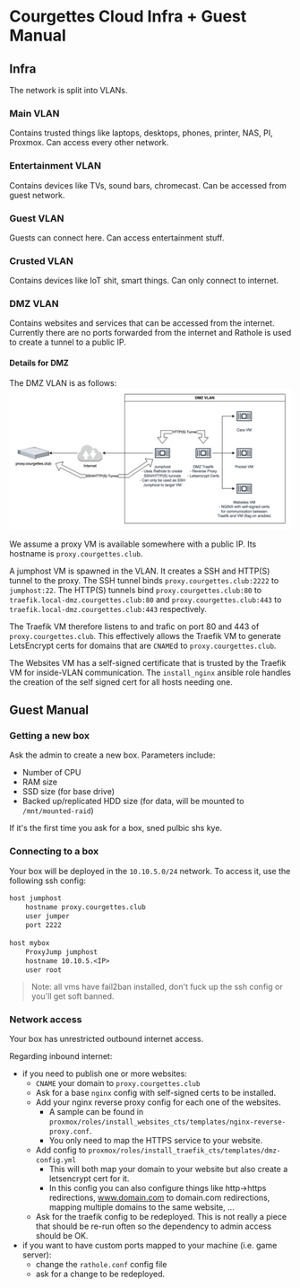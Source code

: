 # Courgettes Cloud Infra + Guest Manual

## Infra

The network is split into VLANs.

### Main VLAN

Contains trusted things like laptops, desktops, phones, printer, NAS, PI, Proxmox. Can access every other network.

### Entertainment VLAN

Contains devices like TVs, sound bars, chromecast. Can be accessed from guest network.

### Guest VLAN

Guests can connect here. Can access entertainment stuff.

### Crusted VLAN

Contains devices like IoT shit, smart things. Can only connect to internet.

### DMZ VLAN

Contains websites and services that can be accessed from the internet. Currently there are no ports forwarded from the
internet and Rathole is used to create a tunnel to a public IP.

#### Details for DMZ

The DMZ VLAN is as follows:
![infra image](docs-images/infra-courgettes-cloud.png)

We assume a proxy VM is available somewhere with a public IP. Its hostname is `proxy.courgettes.club`.

A jumphost VM is spawned in the VLAN. It creates a SSH and HTTP(S) tunnel to the proxy. The SSH tunnel
binds `proxy.courgettes.club:2222` to `jumphost:22`.
The HTTP(S) tunnels bind `proxy.courgettes.club:80` to `traefik.local-dmz.courgettes.club:80`
and `proxy.courgettes.club:443` to `traefik.local-dmz.courgettes.club:443` respectively.

The Traefik VM therefore listens to and trafic on port 80 and 443 of `proxy.courgettes.club`. This effectively allows
the Traefik VM to generate LetsEncrypt certs for domains that are `CNAME`d to `proxy.courgettes.club`.

The Websites VM has a self-signed certificate that is trusted by the Traefik VM for inside-VLAN communication.
The `install_nginx` ansible role handles the creation of the self signed cert for all hosts needing one.

## Guest Manual

### Getting a new box

Ask the admin to create a new box. Parameters include:

- Number of CPU
- RAM size
- SSD size (for base drive)
- Backed up/replicated HDD size (for data, will be mounted to `/mnt/mounted-raid`)

If it's the first time you ask for a box, sned pulbic shs kye.

### Connecting to a box

Your box will be deployed in the `10.10.5.0/24` network. To access it, use the following ssh config:

```
host jumphost
    hostname proxy.courgettes.club
    user jumper
    port 2222

host mybox
    ProxyJump jumphost
    hostname 10.10.5.<IP>
    user root
```

> Note: all vms have fail2ban installed, don't fuck up the ssh config or you'll get soft banned.

### Network access

Your box has unrestricted outbound internet access.

Regarding inbound internet:

- if you need to publish one or more websites:
    - `CNAME` your domain to `proxy.courgettes.club`
    - Ask for a base `nginx` config with self-signed certs to be installed.
    - Add your nginx reverse proxy config for each one of the websites.
        - A sample can be found in `proxmox/roles/install_websites_cts/templates/nginx-reverse-proxy.conf`.
        - You only need to map the HTTPS service to your website.
    - Add config to `proxmox/roles/install_traefik_cts/templates/dmz-config.yml`
        - This will both map your domain to your website but also create a letsencrypt cert for it.
        - In this config you can also configure things like http->https redirections, www.domain.com to domain.com
          redirections, mapping multiple domains to the same website, ...
    - Ask for the traefik config to be redeployed. This is not really a piece that should be re-run often so the
      dependency to admin access should be OK.
- if you want to have custom ports mapped to your machine (i.e. game server):
    - change the `rathole.conf` config file
    - ask for a change to be redeployed.